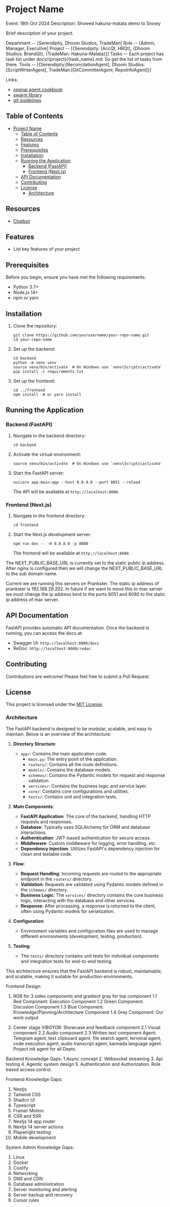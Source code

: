 # Project Name

Event: 18th Oct 2024
Description: Showed hakuna-matata demo to Snowy


Brief description of your project.

Department -- [Serendipity, Dhoom Studios, TradeMan]
Role -- [Admin, Manager, Executive]
Project -- [{Serendipity: [AccQt, HRQt], {Dhoom Studios: BrandQt}, {TradeMan: Hakuna-Matata}}]
Tasks -- Each project has task list under docs/{project}/{task_name}.md. So get the list of tasks from there.
Tools -- [{Serendipity:[ReconcilationAgent], Dhoom Studios:[ScriptWriterAgent], TradeMan:[GitCommitterAgent, RepoInfoAgent]}]

Links:
- [openai agent cookbook](https://cookbook.openai.com/examples/orchestrating_agents)
- [swarm library](https://github.com/openai/swarm)
- [git guidelines](https://registerspill.thorstenball.com/p/how-i-use-git)

## Table of Contents

- [Project Name](#project-name)
  - [Table of Contents](#table-of-contents)
  - [Resources](#resources)
  - [Features](#features)
  - [Prerequisites](#prerequisites)
  - [Installation](#installation)
  - [Running the Application](#running-the-application)
    - [Backend (FastAPI)](#backend-fastapi)
    - [Frontend (Next.js)](#frontend-nextjs)
  - [API Documentation](#api-documentation)
  - [Contributing](#contributing)
  - [License](#license)
    - [Architecture](#architecture)

## Resources

- [Chatbot](https://github.com/jakobhoeg/shadcn-chat?tab=readme-ov-file)
## Features

- List key features of your project

## Prerequisites

Before you begin, ensure you have met the following requirements:

- Python 3.7+
- Node.js 14+
- npm or yarn

## Installation

1. Clone the repository:
   ```
   git clone https://github.com/yourusername/your-repo-name.git
   cd your-repo-name
   ```

2. Set up the backend:
   ```
   cd backend
   python -m venv venv
   source venv/bin/activate  # On Windows use `venv\Scripts\activate`
   pip install -r requirements.txt
   ```

3. Set up the frontend:
   ```
   cd ../frontend
   npm install  # or yarn install
   ```

## Running the Application

### Backend (FastAPI)

1. Navigate to the backend directory:
   ```
   cd backend
   ```

2. Activate the virtual environment:
   ```
   source venv/bin/activate  # On Windows use `venv\Scripts\activate`
   ```

3. Start the FastAPI server:
   ```
   uvicorn app.main:app --host 0.0.0.0 --port 8051 --reload
   ```

   The API will be available at `http://localhost:8000`.

### Frontend (Next.js)

1. Navigate to the frontend directory:
   ```
   cd frontend
   ```

2. Start the Next.js development server:
   ```
   npm run dev -- -H 0.0.0.0 -p 8080
   ```

   The frontend will be available at `http://localhost:8080`.

The NEXT_PUBLIC_BASE_URL is currently set to the static public ip address. After nginx is configured then we will change the NEXT_PUBLIC_BASE_URL to the sub domain name.

Current we are running this servers on Prankster. The static ip address of prankster is 192.168.29.202. In future if we want to move this to mac server we must
change the ip address bind to the ports 8051 and 8080 to the static ip address of mac server.


## API Documentation

FastAPI provides automatic API documentation. Once the backend is running, you can access the docs at:

- Swagger UI: `http://localhost:8000/docs`
- ReDoc: `http://localhost:8000/redoc`

## Contributing

Contributions are welcome! Please feel free to submit a Pull Request.

## License

This project is licensed under the [MIT License](LICENSE).

### Architecture

The FastAPI backend is designed to be modular, scalable, and easy to maintain. Below is an overview of the architecture:

1. **Directory Structure**:
   - `app/`: Contains the main application code.
     - `main.py`: The entry point of the application.
     - `routers/`: Contains all the route definitions.
     - `models/`: Contains the database models.
     - `schemas/`: Contains the Pydantic models for request and response validation.
     - `services/`: Contains the business logic and service layer.
     - `core/`: Contains core configurations and utilities.
     - `tests/`: Contains unit and integration tests.

2. **Main Components**:
   - **FastAPI Application**: The core of the backend, handling HTTP requests and responses.
   - **Database**: Typically uses SQLAlchemy for ORM and database interactions.
   - **Authentication**: JWT-based authentication for secure access.
   - **Middleware**: Custom middleware for logging, error handling, etc.
   - **Dependency Injection**: Utilizes FastAPI's dependency injection for clean and testable code.

3. **Flow**:
   - **Request Handling**: Incoming requests are routed to the appropriate endpoint in the `routers/` directory.
   - **Validation**: Requests are validated using Pydantic models defined in the `schemas/` directory.
   - **Business Logic**: The `services/` directory contains the core business logic, interacting with the database and other services.
   - **Response**: After processing, a response is returned to the client, often using Pydantic models for serialization.

4. **Configuration**:
   - Environment variables and configuration files are used to manage different environments (development, testing, production).

5. **Testing**:
   - The `tests/` directory contains unit tests for individual components and integration tests for end-to-end testing.

This architecture ensures that the FastAPI backend is robust, maintainable, and scalable, making it suitable for production environments.

Frontend Design:
1. RGB for 3 sides components and gradient gray for top component
   1.1 Red Component: Execution Component
   1.2 Green Component: Discusion Component
   1.3 Blue Component: Knowledge/Planning/Architecture Component
   1.4 Grey Component: Our work output
   
2. Center stage VIBGYOR: Showcase and feedback component
   2.1 Visual component
   2.2 Audio component
   2.3 Written text component 
Agent: Telegram agent, text clipboard agent, file search agent, terminal agent, code execution agent, audio transcript agent, kannada language agent. Project init agent for all Depts.

Backend Knowledge Gaps:
1.Async concept
2. Websocket streaming
3. Api testing
4. Agentic system design
5. Authentication and Authorization. Role based access control.

Frontend Knowledge Gaps:
1. Nextjs
2. Tailwind CSS
3. Shadcn UI
4. Typescript
5. Framer Motion
6. CSR and SSR
7. Nextjs 14 app router
8. Nextjs 14 server actions
9. Playwright testing
10. Mobile development

System Admin Knowledge Gaps:
1. Linux
2. Docker
3. Coolify
4. Networking
5. DNS and CDN
6. Database administration
7. Server monitoring and alerting
8. Server backup and recovery
9. Cursor rules